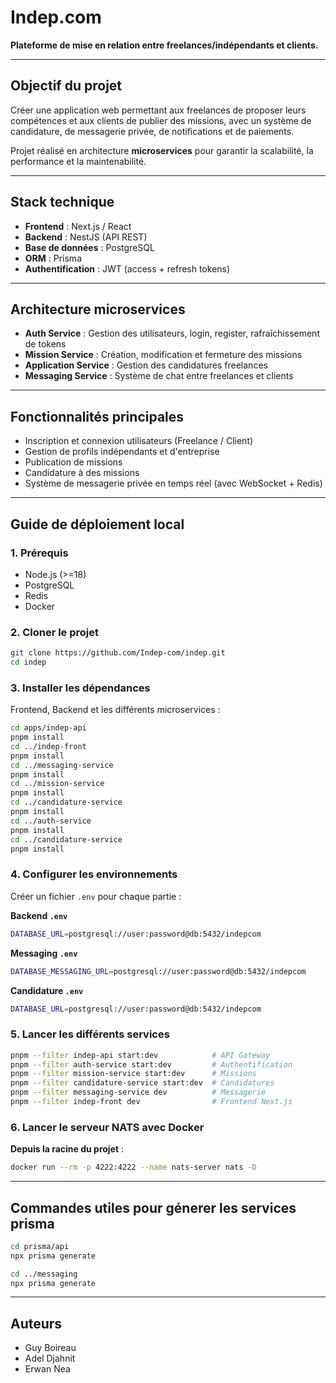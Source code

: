 # Indep.com 

**Plateforme de mise en relation entre freelances/indépendants et clients.**

---

## Objectif du projet

Créer une application web permettant aux freelances de proposer leurs compétences et aux clients de publier des missions, avec un système de candidature, de messagerie privée, de notifications et de paiements.

Projet réalisé en architecture **microservices** pour garantir la scalabilité, la performance et la maintenabilité.

---

## Stack technique

- **Frontend** : Next.js / React
- **Backend** : NestJS (API REST)
- **Base de données** : PostgreSQL
- **ORM** : Prisma
- **Authentification** : JWT (access + refresh tokens)

---

## Architecture microservices

- **Auth Service** : Gestion des utilisateurs, login, register, rafraîchissement de tokens
- **Mission Service** : Création, modification et fermeture des missions
- **Application Service** : Gestion des candidatures freelances
- **Messaging Service** : Système de chat entre freelances et clients

---

## Fonctionnalités principales

- Inscription et connexion utilisateurs (Freelance / Client)
- Gestion de profils indépendants et d'entreprise
- Publication de missions
- Candidature à des missions
- Système de messagerie privée en temps réel (avec WebSocket + Redis)

---

## Guide de déploiement local

### 1. Prérequis

- Node.js (>=18)
- PostgreSQL
- Redis
- Docker

### 2. Cloner le projet

```bash
git clone https://github.com/Indep-com/indep.git
cd indep
```

### 3. Installer les dépendances

Frontend, Backend et les différents microservices :

```bash
cd apps/indep-api
pnpm install
cd ../indep-front
pnpm install
cd ../messaging-service
pnpm install
cd ../mission-service
pnpm install
cd ../candidature-service
pnpm install
cd ../auth-service
pnpm install
cd ../candidature-service
pnpm install
```

### 4. Configurer les environnements

Créer un fichier `.env` pour chaque partie :

**Backend `.env`**

```bash
DATABASE_URL=postgresql://user:password@db:5432/indepcom
```

**Messaging `.env`**
```bash
DATABASE_MESSAGING_URL=postgresql://user:password@db:5432/indepcom
```

**Candidature `.env`**
```bash
DATABASE_URL=postgresql://user:password@db:5432/indepcom
```

### 5. Lancer les différents services 
```bash
pnpm --filter indep-api start:dev            # API Gateway
pnpm --filter auth-service start:dev         # Authentification
pnpm --filter mission-service start:dev      # Missions
pnpm --filter candidature-service start:dev  # Candidatures
pnpm --filter messaging-service dev          # Messagerie
pnpm --filter indep-front dev                # Frontend Next.js
```

### 6. Lancer le serveur NATS avec Docker

**Depuis la racine du projet** :

```bash
docker run --rm -p 4222:4222 --name nats-server nats -D
```
---

## Commandes utiles pour génerer les services prisma
```bash
cd prisma/api
npx prisma generate

cd ../messaging
npx prisma generate
```
---

## Auteurs

- Guy Boireau
- Adel Djahnit
- Erwan Nea
